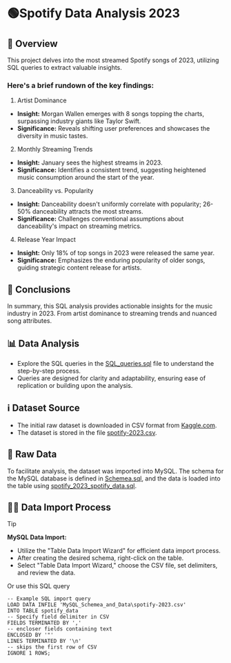 # **🟢Spotify Data Analysis 2023**

## 📝 Overview

This project delves into the most streamed Spotify songs of 2023, utilizing SQL queries to extract valuable insights. 
### Here's a brief rundown of the key findings:

1. Artist Dominance
- **Insight:** Morgan Wallen emerges with 8 songs topping the charts, surpassing industry giants like Taylor Swift.
- **Significance:** Reveals shifting user preferences and showcases the diversity in music tastes.
2. Monthly Streaming Trends
- **Insight:** January sees the highest streams in 2023.
- **Significance:** Identifies a consistent trend, suggesting heightened music consumption around the start of the year.
3. Danceability vs. Popularity
- **Insight:** Danceability doesn't uniformly correlate with popularity; 26-50% danceability attracts the most streams.
- **Significance:** Challenges conventional assumptions about danceability's impact on streaming metrics.
4. Release Year Impact
- **Insight:** Only 18% of top songs in 2023 were released the same year.
- **Significance:** Emphasizes the enduring popularity of older songs, guiding strategic content release for artists.

## 🧠 Conclusions

In summary, this SQL analysis provides actionable insights for the music industry in 2023. From artist dominance to streaming trends and nuanced song attributes.

## 📊 Data Analysis

- Explore the SQL queries in the  [SQL_queries.sql](SQL_queries.sql) file to understand the step-by-step process.
- Queries are designed for clarity and adaptability, ensuring ease of replication or building upon the analysis.

## ℹ️ Dataset Source
- The initial raw dataset is downloaded in CSV format from [Kaggle.com](https://www.kaggle.com/). 
- The dataset is stored in the file [spotify-2023.csv](MySQL_Schemea_and_Data/spotify-2023.csv).

## 💾 Raw Data
To facilitate analysis, the dataset was imported into MySQL. The schema for the MySQL database is defined in [Schemea.sql](MySQL_Schemea_and_Data/Schemea.sql), and the data is loaded into the table using [spotify_2023_spotify_data.sql](MySQL_Schemea_and_Data/spotify_2023_spotify_data.sql).

## 👨‍💻 Data Import Process
> [!TIP]
> **MySQL Data Import:**
>   - Utilize the "Table Data Import Wizard" for efficient data import process.
>   - After creating the desired schema, right-click on the table.
>   - Select "Table Data Import Wizard," choose the CSV file, set delimiters, and review the data.

 Or use this SQL query

```
-- Example SQL import query
LOAD DATA INFILE 'MySQL_Schemea_and_Data\spotify-2023.csv'
INTO TABLE spotify_data
-- Specify field delimiter in CSV
FIELDS TERMINATED BY ','
-- encloser fields containing text
ENCLOSED BY '"'
LINES TERMINATED BY '\n'
-- skips the first row of CSV
IGNORE 1 ROWS;

```
